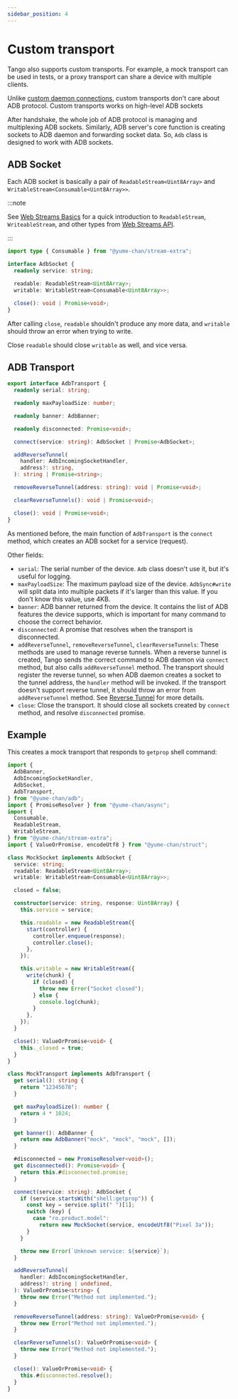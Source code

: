 ```yaml
---
sidebar_position: 4
---
```


# Custom transport

Tango also supports custom transports. For example, a mock transport can be used in tests, or a proxy transport can share a device with multiple clients.

Unlike [custom daemon connections](./daemon/custom-connection.md), custom transports don't care about ADB protocol. Custom transports works on high-level ADB sockets

After handshake, the whole job of ADB protocol is managing and multiplexing ADB sockets. Similarly, ADB server's core function is creating sockets to ADB daemon and forwarding socket data. So, `Adb` class is designed to work with ADB sockets.

## ADB Socket

Each ADB socket is basically a pair of `ReadableStream<Uint8Array>` and `WritableStream<Consumable<Uint8Array>>`.

:::note

See [Web Streams Basics](./web-stream.md) for a quick introduction to `ReadableStream`, `WriteableStream`, and other types from [Web Streams API](https://developer.mozilla.org/en-US/docs/Web/API/Streams_API).

:::

```ts
import type { Consumable } from "@yume-chan/stream-extra";

interface AdbSocket {
  readonly service: string;

  readable: ReadableStream<Uint8Array>;
  writable: WritableStream<Consumable<Uint8Array>>;

  close(): void | Promise<void>;
}
```

After calling `close`, `readable` shouldn't produce any more data, and `writable` should throw an error when trying to write.

Close `readable` should close `writable` as well, and vice versa.

## ADB Transport

```ts
export interface AdbTransport {
  readonly serial: string;

  readonly maxPayloadSize: number;

  readonly banner: AdbBanner;

  readonly disconnected: Promise<void>;

  connect(service: string): AdbSocket | Promise<AdbSocket>;

  addReverseTunnel(
    handler: AdbIncomingSocketHandler,
    address?: string,
  ): string | Promise<string>;

  removeReverseTunnel(address: string): void | Promise<void>;

  clearReverseTunnels(): void | Promise<void>;

  close(): void | Promise<void>;
}
```

As mentioned before, the main function of `AdbTransport` is the `connect` method, which creates an ADB socket for a service (request).

Other fields:

- `serial`: The serial number of the device. `Adb` class doesn't use it, but it's useful for logging.
- `maxPayloadSize`: The maximum payload size of the device. `AdbSync#write` will split data into multiple packets if it's larger than this value. If you don't know this value, use 4KB.
- `banner`: ADB banner returned from the device. It contains the list of ADB features the device supports, which is important for many command to choose the correct behavior.
- `disconnected`: A promise that resolves when the transport is disconnected.
- `addReverseTunnel`, `removeReverseTunnel`, `clearReverseTunnels`: These methods are used to manage reverse tunnels. When a reverse tunnel is created, Tango sends the correct command to ADB daemon via `connect` method, but also calls `addReverseTunnel` method. The transport should register the reverse tunnel, so when ADB daemon creates a socket to the tunnel address, the `handler` method will be invoked. If the transport doesn't support reverse tunnel, it should throw an error from `addReverseTunnel` method. See [Reverse Tunnel](./commands/reverse.md) for more details.
- `close`: Close the transport. It should close all sockets created by `connect` method, and resolve `disconnected` promise.

## Example

This creates a mock transport that responds to `getprop` shell command:

```ts transpile
import {
  AdbBanner,
  AdbIncomingSocketHandler,
  AdbSocket,
  AdbTransport,
} from "@yume-chan/adb";
import { PromiseResolver } from "@yume-chan/async";
import {
  Consumable,
  ReadableStream,
  WritableStream,
} from "@yume-chan/stream-extra";
import { ValueOrPromise, encodeUtf8 } from "@yume-chan/struct";

class MockSocket implements AdbSocket {
  service: string;
  readable: ReadableStream<Uint8Array>;
  writable: WritableStream<Consumable<Uint8Array>>;

  closed = false;

  constructor(service: string, response: Uint8Array) {
    this.service = service;

    this.readable = new ReadableStream({
      start(controller) {
        controller.enqueue(response);
        controller.close();
      },
    });

    this.writable = new WritableStream({
      write(chunk) {
        if (closed) {
          throw new Error("Socket closed");
        } else {
          console.log(chunk);
        }
      },
    });
  }

  close(): ValueOrPromise<void> {
    this._closed = true;
  }
}

class MockTransport implements AdbTransport {
  get serial(): string {
    return "12345678";
  }

  get maxPayloadSize(): number {
    return 4 * 1024;
  }

  get banner(): AdbBanner {
    return new AdbBanner("mock", "mock", "mock", []);
  }

  #disconnected = new PromiseResolver<void>();
  get disconnected(): Promise<void> {
    return this.#disconnected.promise;
  }

  connect(service: string): AdbSocket {
    if (service.startsWith("shell:getprop")) {
      const key = service.split(" ")[1];
      switch (key) {
        case "ro.product.model":
          return new MockSocket(service, encodeUtf8("Pixel 3a"));
      }
    }

    throw new Error(`Unknown service: ${service}`);
  }

  addReverseTunnel(
    handler: AdbIncomingSocketHandler,
    address?: string | undefined,
  ): ValueOrPromise<string> {
    throw new Error("Method not implemented.");
  }

  removeReverseTunnel(address: string): ValueOrPromise<void> {
    throw new Error("Method not implemented.");
  }

  clearReverseTunnels(): ValueOrPromise<void> {
    throw new Error("Method not implemented.");
  }

  close(): ValueOrPromise<void> {
    this.#disconnected.resolve();
  }
}
```
